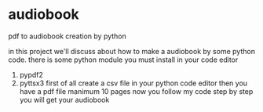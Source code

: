 # audiobook
pdf to audiobook creation by python


in this project we'll discuss about how to make a audiobook by some python code.
there is some python module you must install in your code editor
1. pypdf2
2. pyttsx3
first of all create a csv file in your python code editor
then you have a pdf file manimum 10 pages
now you follow my code step by step you will get your audiobook
